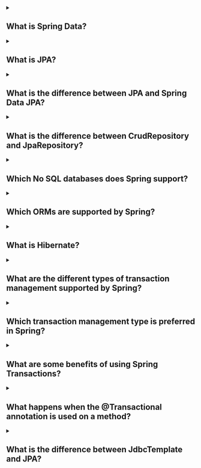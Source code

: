 <details><summary>

## What is Spring Data?
</summary>

</details>
<details><summary>

## What is JPA?
</summary>

</details>
<details><summary>

## What is the difference between JPA and Spring Data JPA?
</summary>

</details>
<details><summary>

## What is the difference between CrudRepository and JpaRepository?
</summary>

</details>
<details><summary>

## Which No SQL databases does Spring support?
</summary>

</details>
<details><summary>

## Which ORMs are supported by Spring?
</summary>

</details>
<details><summary>

## What is Hibernate?
</summary>

</details>
<details><summary>

## What are the different types of transaction management supported by Spring?
</summary>

</details>
<details><summary>

## Which transaction management type is preferred in Spring?
</summary>

</details>
<details><summary>

## What are some benefits of using Spring Transactions?
</summary>

</details>
<details><summary>

## What happens when the @Transactional annotation is used on a method?
</summary>

</details>
<details><summary>

## What is the difference between JdbcTemplate and JPA?
</summary>

</details>
